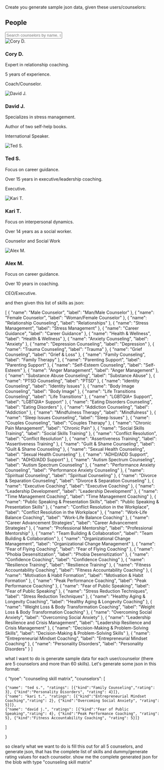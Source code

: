 Create you generate sample json data, given these users/counselors:

<section id="people">
    <h2>People</h2>
    <input type="text" id="search-input" placeholder="Search counselors by name, specialty..." oninput="filterPeople()">
    <!-- Vertically Scrollable Container -->
    <div class="scroll-container" id="people-container">
        <div class="scroll-item" data-name="Cory D." data-specialty="relationship coaching">
            <img src="imgs/dd-cory.jpg" alt="Cory D.">
            <div class="scroll-footer">
                <h3>Cory D.</h3>
                <p>Expert in relationship coaching.</p>
                <p>5 years of experience.</p>
                <p>Coach/Counselor.</p>
            </div>
        </div>
        <div class="scroll-item" data-name="David J." data-specialty="stress management">
            <img src="imgs/dd-djw.jpg" alt="David J.">
            <div class="scroll-footer">
                <h3>David J.</h3>
                <p>Specializes in stress management.</p>
                <p>Author of two self-help books.</p>
                <p>International Speaker.</p>
            </div>
        </div>
        <div class="scroll-item" data-name="Ted S." data-specialty="career guidance">
            <img src="imgs/dd-ted.jpg" alt="Ted S.">
            <div class="scroll-footer">
                <h3>Ted S.</h3>
                <p>Focus on career guidance.</p>
                <p>Over 15 years in executive/leadership coaching.</p>
                <p>Executive.</p>
            </div>
        </div>
        <div class="scroll-item" data-name="Kari T." data-specialty="interpersonal dynamics">
            <img src="imgs/dd-kari.png" alt="Kari T.">
            <div class="scroll-footer">
                <h3>Kari T.</h3>
                <p>Focus on interpersonal dynamics.</p>
                <p>Over 14 years as a social worker.</p>
                <p>Counselor and Social Work</p>
            </div>
        </div>
        <div class="scroll-item" data-name="Alex M." data-specialty="career guidance">
            <img src="imgs/dd-alex.jpeg" alt="Alex M.">
            <div class="scroll-footer">
                <h3>Alex M.</h3>
                <p>Focus on career guidance.</p>
                <p>Over 10 years in coaching.</p>
                <p>CEO/Executive.</p>
            </div>
        </div>
    </div>
</section>

and then given this list of skills as json:

[
{
"name": "Male Counselor",
"label": "Man/Male Counselor"
},
{
"name": "Female Counselor",
"label": "Woman/Female Counselor"
},
{
"name": "Relationship Counseling",
"label": "Relationships"
},
{
"name": "Stress Management",
"label": "Stress Management"
},
{
"name": "Career Guidance",
"label": "Career Guidance"
},
{
"name": "Health & Wellness",
"label": "Health & Wellness"
},
{
"name": "Anxiety Counseling",
"label": "Anxiety"
},
{
"name": "Depression Counseling",
"label": "Depression"
},
{
"name": "Trauma Counseling",
"label": "Trauma"
},
{
"name": "Grief Counseling",
"label": "Grief & Loss"
},
{
"name": "Family Counseling",
"label": "Family Therapy"
},
{
"name": "Parenting Support",
"label": "Parenting Support"
},
{
"name": "Self-Esteem Counseling",
"label": "Self-Esteem"
},
{
"name": "Anger Management",
"label": "Anger Management"
},
{
"name": "Substance Abuse Counseling",
"label": "Substance Abuse"
},
{
"name": "PTSD Counseling",
"label": "PTSD"
},
{
"name": "Identity Counseling",
"label": "Identity Issues"
},
{
"name": "Body Image Counseling",
"label": "Body Image"
},
{
"name": "Life Transitions Counseling",
"label": "Life Transitions"
},
{
"name": "LGBTQIA+ Support",
"label": "LGBTQIA+ Support"
},
{
"name": "Eating Disorders Counseling",
"label": "Eating Disorders"
},
{
"name": "Addiction Counseling",
"label": "Addiction"
},
{
"name": "Mindfulness Therapy",
"label": "Mindfulness"
},
{
"name": "Sleep Issues Counseling",
"label": "Sleep Issues"
},
{
"name": "Couples Counseling",
"label": "Couples Therapy"
},
{
"name": "Chronic Pain Management",
"label": "Chronic Pain"
},
{
"name": "Social Skills Training",
"label": "Social Skills Training"
},
{
"name": "Conflict Resolution",
"label": "Conflict Resolution"
},
{
"name": "Assertiveness Training",
"label": "Assertiveness Training"
},
{
"name": "Guilt & Shame Counseling",
"label": "Guilt & Shame Counseling"
},
{
"name": "Sexual Health Counseling",
"label": "Sexual Health Counseling"
},
{
"name": "ADHD/ADD Support",
"label": "ADHD/ADD Support"
},
{
"name": "Autism Spectrum Counseling",
"label": "Autism Spectrum Counseling"
},
{
"name": "Performance Anxiety Counseling",
"label": "Performance Anxiety Counseling"
},
{
"name": "Spiritual Counseling",
"label": "Spiritual Counseling"
},
{
"name": "Divorce & Separation Counseling",
"label": "Divorce & Separation Counseling"
},
{
"name": "Executive Coaching",
"label": "Executive Coaching"
},
{
"name": "Leadership Development",
"label": "Leadership Development"
},
{
"name": "Time Management Coaching",
"label": "Time Management Coaching"
},
{
"name": "Public Speaking & Presentation Skills",
"label": "Public Speaking & Presentation Skills"
},
{
"name": "Conflict Resolution in the Workplace",
"label": "Conflict Resolution in the Workplace"
},
{
"name": "Work-Life Balance Coaching",
"label": "Work-Life Balance Coaching"
},
{
"name": "Career Advancement Strategies",
"label": "Career Advancement Strategies"
},
{
"name": "Professional Mentorship",
"label": "Professional Mentorship"
},
{
"name": "Team Building & Collaboration",
"label": "Team Building & Collaboration"
},
{
"name": "Organizational Change Management",
"label": "Organizational Change Management"
},
{
"name": "Fear of Flying Coaching",
"label": "Fear of Flying Coaching"
},
{
"name": "Phobia Desensitization",
"label": "Phobia Desensitization"
},
{
"name": "Confidence Coaching",
"label": "Confidence Coaching"
},
{
"name": "Resilience Training",
"label": "Resilience Training"
},
{
"name": "Fitness Accountability Coaching",
"label": "Fitness Accountability Coaching"
},
{
"name": "Motivation & Habit Formation",
"label": "Motivation & Habit Formation"
},
{
"name": "Peak Performance Coaching",
"label": "Peak Performance Coaching"
},
{
"name": "Fear of Public Speaking",
"label": "Fear of Public Speaking"
},
{
"name": "Stress Reduction Techniques",
"label": "Stress Reduction Techniques"
},
{
"name": "Healthy Aging & Longevity Coaching",
"label": "Healthy Aging & Longevity Coaching"
},
{
"name": "Weight Loss & Body Transformation Coaching",
"label": "Weight Loss & Body Transformation Coaching"
},
{
"name": "Overcoming Social Anxiety",
"label": "Overcoming Social Anxiety"
},
{
"name": "Leadership Resilience and Crisis Management",
"label": "Leadership Resilience and Crisis Management"
},
{
"name": "Decision-Making & Problem-Solving Skills",
"label": "Decision-Making & Problem-Solving Skills"
},
{
"name": "Entrepreneurial Mindset Coaching",
"label": "Entrepreneurial Mindset Coaching"
},
{
"name": "Personality Disorders",
"label": "Personality Disorders"
}
]



what I want to do is generate sample data for each user/counselor (there are 5 counselors and more than 60 skills).
Let's generate some json in this format:

{
  "tyoe": "counseling skill matrix",
  "counselors": [

    {"name": "ted s.", "ratings": [{"kind":"Family Counseling","rating": 3}, {"kind":"Personality Disorders", "rating": 4}]},
    {"name": "kari t.", "ratings": [{"kind":"Entrepreneurial Mindset Coaching","rating": 2}, {"kind":"Overcoming Social Anxiety", "rating": 5}]},
    {"name": "david j.", "ratings": [{"kind":"Fear of Public Speaking","rating": 4}, {"kind":"Peak Performance Coaching", "rating": 5}, {"kind":"Fitness Accountability Coaching", "rating": 5}]}

  ]

}

so clearly what we want to do is fill this out for all 5 counselors, and generate json, that has the complete list of skills and dummy/generate rating values for each counselor.
show me the complete generated json for the blob with type "counseling skill matrix"